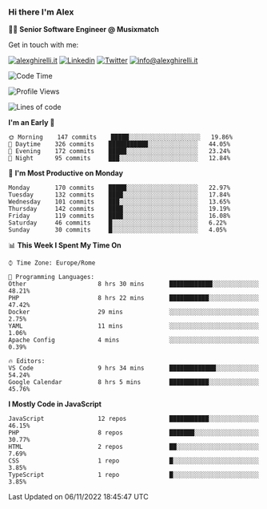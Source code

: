 ### Hi there I'm Alex

👨‍💻 __Senior Software Engineer @ Musixmatch__

Get in touch with me:

[![alexghirelli.it](https://img.shields.io/static/v1?label=alexghirelli.it&message=%20&color=red&logo=&style=flat-square&logoColor=white)](https://www.alexghirelli.it/)
[![Linkedin](https://img.shields.io/static/v1?label=Linkedin&message=%20&color=blue&logo=Linkedin&style=flat-square&logoColor=white)](https://linkedin.com/in/alexghirelli)
[![Twitter](https://img.shields.io/static/v1?label=Twitter&message=%20&color=blue&logo=Twitter&style=flat-square&logoColor=white)](https://twitter.com/alexGhirelli)
[![info@alexghirelli.it](https://img.shields.io/static/v1?label=info@alexghirelli.it&message=%20&color=red&logo=gmail&style=flat-square&logoColor=white)](mailto:info@alexghirelli.it)

<!--START_SECTION:waka-->
![Code Time](http://img.shields.io/badge/Code%20Time-7%2C096%20hrs%2018%20mins-blue)

![Profile Views](http://img.shields.io/badge/Profile%20Views-0-blue)

![Lines of code](https://img.shields.io/badge/From%20Hello%20World%20I%27ve%20Written-790%20Thousand%20lines%20of%20code-blue)

**I'm an Early 🐤** 

```text
🌞 Morning    147 commits    █████░░░░░░░░░░░░░░░░░░░░   19.86% 
🌆 Daytime    326 commits    ███████████░░░░░░░░░░░░░░   44.05% 
🌃 Evening    172 commits    █████░░░░░░░░░░░░░░░░░░░░   23.24% 
🌙 Night      95 commits     ███░░░░░░░░░░░░░░░░░░░░░░   12.84%

```
📅 **I'm Most Productive on Monday** 

```text
Monday       170 commits    █████░░░░░░░░░░░░░░░░░░░░   22.97% 
Tuesday      132 commits    ████░░░░░░░░░░░░░░░░░░░░░   17.84% 
Wednesday    101 commits    ███░░░░░░░░░░░░░░░░░░░░░░   13.65% 
Thursday     142 commits    ████░░░░░░░░░░░░░░░░░░░░░   19.19% 
Friday       119 commits    ████░░░░░░░░░░░░░░░░░░░░░   16.08% 
Saturday     46 commits     █░░░░░░░░░░░░░░░░░░░░░░░░   6.22% 
Sunday       30 commits     █░░░░░░░░░░░░░░░░░░░░░░░░   4.05%

```


📊 **This Week I Spent My Time On** 

```text
⌚︎ Time Zone: Europe/Rome

💬 Programming Languages: 
Other                    8 hrs 30 mins       ████████████░░░░░░░░░░░░░   48.21% 
PHP                      8 hrs 22 mins       ███████████░░░░░░░░░░░░░░   47.42% 
Docker                   29 mins             ░░░░░░░░░░░░░░░░░░░░░░░░░   2.75% 
YAML                     11 mins             ░░░░░░░░░░░░░░░░░░░░░░░░░   1.06% 
Apache Config            4 mins              ░░░░░░░░░░░░░░░░░░░░░░░░░   0.39%

🔥 Editors: 
VS Code                  9 hrs 34 mins       █████████████░░░░░░░░░░░░   54.24% 
Google Calendar          8 hrs 5 mins        ███████████░░░░░░░░░░░░░░   45.76%

```

**I Mostly Code in JavaScript** 

```text
JavaScript               12 repos            ███████████░░░░░░░░░░░░░░   46.15% 
PHP                      8 repos             ███████░░░░░░░░░░░░░░░░░░   30.77% 
HTML                     2 repos             ██░░░░░░░░░░░░░░░░░░░░░░░   7.69% 
CSS                      1 repo              █░░░░░░░░░░░░░░░░░░░░░░░░   3.85% 
TypeScript               1 repo              █░░░░░░░░░░░░░░░░░░░░░░░░   3.85%

```



 Last Updated on 06/11/2022 18:45:47 UTC
<!--END_SECTION:waka-->
